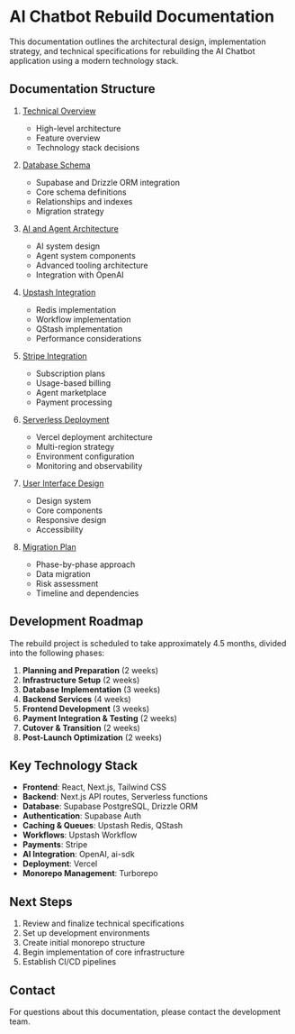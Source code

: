 # AI Chatbot Rebuild Documentation

This documentation outlines the architectural design, implementation strategy, and technical specifications for rebuilding the AI Chatbot application using a modern technology stack.

## Documentation Structure

1. [Technical Overview](./01-technical-overview.md)

   - High-level architecture
   - Feature overview
   - Technology stack decisions

2. [Database Schema](./02-database-schema.md)

   - Supabase and Drizzle ORM integration
   - Core schema definitions
   - Relationships and indexes
   - Migration strategy

3. [AI and Agent Architecture](./03-ai-agent-architecture.md)

   - AI system design
   - Agent system components
   - Advanced tooling architecture
   - Integration with OpenAI

4. [Upstash Integration](./04-upstash-integration.md)

   - Redis implementation
   - Workflow implementation
   - QStash implementation
   - Performance considerations

5. [Stripe Integration](./05-stripe-integration.md)

   - Subscription plans
   - Usage-based billing
   - Agent marketplace
   - Payment processing

6. [Serverless Deployment](./06-serverless-deployment.md)

   - Vercel deployment architecture
   - Multi-region strategy
   - Environment configuration
   - Monitoring and observability

7. [User Interface Design](./07-user-interface-design.md)

   - Design system
   - Core components
   - Responsive design
   - Accessibility

8. [Migration Plan](./08-migration-plan.md)
   - Phase-by-phase approach
   - Data migration
   - Risk assessment
   - Timeline and dependencies

## Development Roadmap

The rebuild project is scheduled to take approximately 4.5 months, divided into the following phases:

1. **Planning and Preparation** (2 weeks)
2. **Infrastructure Setup** (2 weeks)
3. **Database Implementation** (3 weeks)
4. **Backend Services** (4 weeks)
5. **Frontend Development** (3 weeks)
6. **Payment Integration & Testing** (2 weeks)
7. **Cutover & Transition** (2 weeks)
8. **Post-Launch Optimization** (2 weeks)

## Key Technology Stack

- **Frontend**: React, Next.js, Tailwind CSS
- **Backend**: Next.js API routes, Serverless functions
- **Database**: Supabase PostgreSQL, Drizzle ORM
- **Authentication**: Supabase Auth
- **Caching & Queues**: Upstash Redis, QStash
- **Workflows**: Upstash Workflow
- **Payments**: Stripe
- **AI Integration**: OpenAI, ai-sdk
- **Deployment**: Vercel
- **Monorepo Management**: Turborepo

## Next Steps

1. Review and finalize technical specifications
2. Set up development environments
3. Create initial monorepo structure
4. Begin implementation of core infrastructure
5. Establish CI/CD pipelines

## Contact

For questions about this documentation, please contact the development team.
